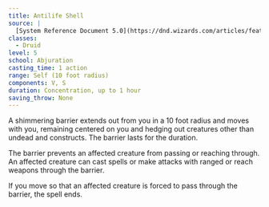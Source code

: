 ```yaml
---
title: Antilife Shell
source: |
  [System Reference Document 5.0](https://dnd.wizards.com/articles/features/systems-reference-document-srd)
classes:
  - Druid
level: 5
school: Abjuration
casting_time: 1 action
range: Self (10 foot radius)
components: V, S
duration: Concentration, up to 1 hour
saving_throw: None
---
```


A shimmering barrier extends out from you in a 10  foot radius and moves with you, remaining centered on you and hedging out creatures other than undead and constructs. The barrier lasts for the duration.

The barrier prevents an affected creature from passing or reaching through. An affected creature can cast spells or make attacks with ranged or reach weapons through the barrier.

If you move so that an affected creature is forced to pass through the barrier, the spell ends.
